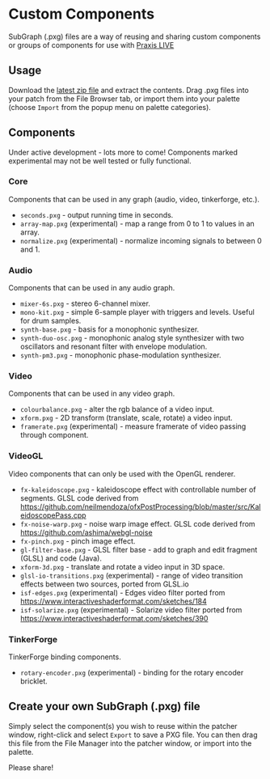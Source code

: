 # Custom Components

SubGraph (.pxg) files are a way of reusing and sharing custom components or groups of components for use with [Praxis LIVE](http://www.praxislive.org)

## Usage

Download the [latest zip file](https://github.com/praxis-live/pxg/archive/master.zip) and extract the contents. Drag .pxg files into your patch from the File Browser tab, or import them into your palette (choose `Import` from the popup menu on palette categories).

## Components

Under active development - lots more to come! Components marked experimental may not be well tested or fully functional.

### Core

Components that can be used in any graph (audio, video, tinkerforge, etc.).

* `seconds.pxg` - output running time in seconds.
* `array-map.pxg` (experimental) - map a range from 0 to 1 to values in an array.
* `normalize.pxg` (experimental) - normalize incoming signals to between 0 and 1.

### Audio

Components that can be used in any audio graph.

* `mixer-6s.pxg` - stereo 6-channel mixer.
* `mono-kit.pxg` - simple 6-sample player with triggers and levels. Useful for drum samples.
* `synth-base.pxg` - basis for a monophonic synthesizer.
* `synth-duo-osc.pxg` - monophonic analog style synthesizer with two oscillators and resonant filter with envelope modulation.
* `synth-pm3.pxg` - monophonic phase-modulation synthesizer.

### Video

Components that can be used in any video graph.

* `colourbalance.pxg` - alter the rgb balance of a video input.
* `xform.pxg` - 2D transform (translate, scale, rotate) a video input.
* `framerate.pxg` (experimental) - measure framerate of video passing through component.

### VideoGL

Video components that can only be used with the OpenGL renderer.

* `fx-kaleidoscope.pxg` - kaleidoscope effect with controllable number of segments. GLSL code derived from https://github.com/neilmendoza/ofxPostProcessing/blob/master/src/KaleidoscopePass.cpp
* `fx-noise-warp.pxg` - noise warp image effect. GLSL code derived from https://github.com/ashima/webgl-noise
* `fx-pinch.pxg` - pinch image effect.
* `gl-filter-base.pxg` - GLSL filter base - add to graph and edit fragment (GLSL) and code (Java).
* `xform-3d.pxg` - translate and rotate a video input in 3D space.
* `glsl-io-transitions.pxg` (experimental) - range of video transition effects between two sources, ported from GLSL.io
* `isf-edges.pxg` (experimental) - Edges video filter ported from https://www.interactiveshaderformat.com/sketches/184
* `isf-solarize.pxg` (experimental) - Solarize video filter ported from https://www.interactiveshaderformat.com/sketches/390

### TinkerForge

TinkerForge binding components.

* `rotary-encoder.pxg` (experimental) - binding for the rotary encoder bricklet.

## Create your own SubGraph (.pxg) file

Simply select the component(s) you wish to reuse within the patcher window, right-click and select `Export` to save a PXG file. You can then drag this file from the File Manager into the patcher window, or import into the palette.

Please share!
